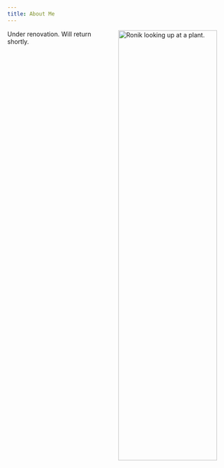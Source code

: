 ```yaml
---
title: About Me
---
```


<style>
.profile-image-ronik {
    width: min(max(50%,14rem),100%)!important;
    margin: 1rem;
    margin-top: 0;
    margin-right: 0;
    float: right!important;
}
</style>

<img src="ronik.jpg" class="profile-image-ronik" alt="Ronik looking up at a plant."> 

<p id="visits"></p>

Under renovation. Will return shortly.

<!-- I was never the creative one or the artistic one. I was always "that guy that's good at math." -->

<!-- Then COVID hit. -->

<!-- In December of 2020, a welcoming group of friends adopted me into their Discord server. We joked about building more friends, but some part of me kept whispering, *Maybe that's not a bad idea.* So, that month, I built a working [discord bot](/projects/discord_bot). His name was Igor, and despite the lack of functionality, he was full of life and personality. The server members loved him like a pet.  -->


<!-- A few months later, while chatting about the chaos of life with some filmmakers, they mentioned the butterfly effect. I asked about the origin of the phrase, and a few hours later, I found myself stumbling down a rabbit hole of differential equations and strange attractors. A week later, I recreated Lorenz's Butterfly Effect—the beginnings of the [math art](/projects/math-art) project. -->

<!-- This continued incessantly. Someone would throw out a phrase or idea, and I would run with it. As I continued creating, I started finding my voice in code. Despite everything I made, it took me months to finally call myself creative, which would have been impossible on my own. My friends reminded me that I was more than test scores and good grades, and I hope they know how grateful I am. -->

<!-- Without the people closest to me providing constant support and inspiration and critiques, I wouldn't still be creating. If that's you, thanks.  -->

<!-- *Add to the [dialogue](https://ronikbhaskar.github.io/chat), and become part of my story.* -->